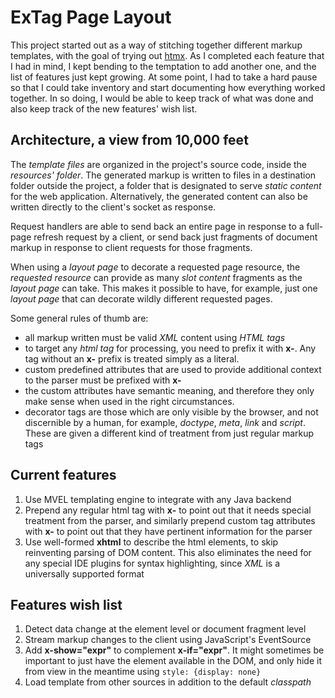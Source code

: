 # ExTag Page Layout

This project started out as a way of stitching together different markup templates, with the goal of trying out [htmx](https://htmx.org/). 
As I completed each feature that I had in mind, I kept bending to the temptation to add another one, and the list of features just kept 
growing. At some point, I had to take a hard pause so that I could take inventory and start documenting how everything worked together. 
In so doing, I would be able to keep track of what was done and also keep track of the new features' wish list.

## Architecture, a view from 10,000 feet

The _template files_ are organized in the project's source code, inside the _resources' folder_. The generated markup is written to files 
in a destination folder outside the project, a folder that is designated to serve _static content_ for the web application. Alternatively,
the generated content can also be written directly to the client's socket as response.

Request handlers are able to send back an entire page in response to a full-page refresh request by a client, or send back just fragments 
of document markup in response to client requests for those fragments.

When using a _layout page_ to decorate a requested page resource, the _requested resource_ can provide as many _slot content_ fragments as the
_layout page_ can take. This makes it possible to have, for example, just one _layout page_ that can decorate wildly different requested pages.

Some general rules of thumb are:
- all markup written must be valid _XML_ content using _HTML tags_
- to target any _html tag_ for processing, you need to prefix it with __x-__. Any tag without an __x-__ prefix is treated simply as a literal.
- custom predefined attributes that are used to provide additional context to the parser must be prefixed with __x-__ 
- the custom attributes have semantic meaning, and therefore they only make sense when used in the right circumstances. 
- decorator tags are those which are only visible by the browser, and not discernible by a human, for example, _doctype_, _meta_, _link_ and _script_. 
These are given a different kind of treatment from just regular markup tags

## Current features

1. Use MVEL templating engine to integrate with any Java backend
2. Prepend any regular html tag with __x-__ to point out that it needs special treatment from the parser, and similarly prepend custom tag attributes with
__x-__ to point out that they have pertinent information for the parser
3. Use well-formed __xhtml__ to describe the html elements, to skip reinventing parsing of DOM content. This also eliminates the need for any special IDE 
plugins for syntax highlighting, since _XML_ is a universally supported format

## Features wish list

1. Detect data change at the element level or document fragment level
2. Stream markup changes to the client using JavaScript's EventSource
3. Add __x-show="expr"__ to complement __x-if="expr"__. It might sometimes be important to just have the element available in the DOM, and only hide
it from view in the meantime using ```style: {display: none}```
4. Load template from other sources in addition to the default _classpath_